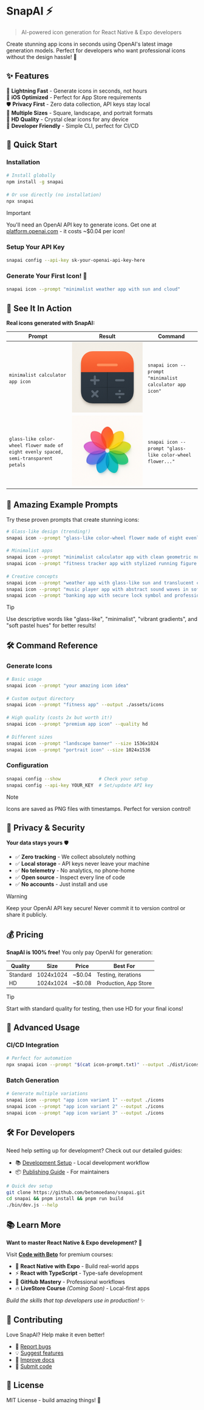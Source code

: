 # SnapAI ⚡

> AI-powered icon generation for React Native & Expo developers

Create stunning app icons in seconds using OpenAI's latest image generation models. Perfect for developers who want professional icons without the design hassle! 🎨

## ✨ Features

🚀 **Lightning Fast** - Generate icons in seconds, not hours  
🎯 **iOS Optimized** - Perfect for App Store requirements  
🛡️ **Privacy First** - Zero data collection, API keys stay local  
📱 **Multiple Sizes** - Square, landscape, and portrait formats  
💎 **HD Quality** - Crystal clear icons for any device  
🔧 **Developer Friendly** - Simple CLI, perfect for CI/CD

## 🚀 Quick Start

### Installation

```bash
# Install globally
npm install -g snapai

# Or use directly (no installation)
npx snapai
```

> [!IMPORTANT]  
> You'll need an OpenAI API key to generate icons. Get one at [platform.openai.com](https://platform.openai.com) - it costs ~$0.04 per icon!

### Setup Your API Key

```bash
snapai config --api-key sk-your-openai-api-key-here
```

### Generate Your First Icon! 🎉

```bash
snapai icon --prompt "minimalist weather app with sun and cloud"
```

## 🎨 See It In Action

**Real icons generated with SnapAI:**

| Prompt                                                                               | Result                                                | Command                                                   |
| ------------------------------------------------------------------------------------ | ----------------------------------------------------- | --------------------------------------------------------- |
| `minimalist calculator app icon`                                                     | ![Calculator Icon](test-icons/icon-1750603172468.png) | `snapai icon --prompt "minimalist calculator app icon"`   |
| `glass-like color-wheel flower made of eight evenly spaced, semi-transparent petals` | ![Flower Icon](test-icons/icon-1750560657796.png)     | `snapai icon --prompt "glass-like color-wheel flower..."` |

## 🎨 Amazing Example Prompts

Try these proven prompts that create stunning icons:

```bash
# Glass-like design (trending!)
snapai icon --prompt "glass-like color-wheel flower made of eight evenly spaced, semi-transparent petals forming a perfect circle"

# Minimalist apps
snapai icon --prompt "minimalist calculator app with clean geometric numbers and soft gradients"
snapai icon --prompt "fitness tracker app with stylized running figure using vibrant gradient colors"

# Creative concepts
snapai icon --prompt "weather app with glass-like sun and translucent cloud elements"
snapai icon --prompt "music player app with abstract sound waves in soft pastel hues"
snapai icon --prompt "banking app with secure lock symbol and professional gradients"
```

> [!TIP]
> Use descriptive words like "glass-like", "minimalist", "vibrant gradients", and "soft pastel hues" for better results!

## 🛠️ Command Reference

### Generate Icons

```bash
# Basic usage
snapai icon --prompt "your amazing icon idea"

# Custom output directory
snapai icon --prompt "fitness app" --output ./assets/icons

# High quality (costs 2x but worth it!)
snapai icon --prompt "premium app icon" --quality hd

# Different sizes
snapai icon --prompt "landscape banner" --size 1536x1024
snapai icon --prompt "portrait icon" --size 1024x1536
```

### Configuration

```bash
snapai config --show              # Check your setup
snapai config --api-key YOUR_KEY  # Set/update API key
```

> [!NOTE]  
> Icons are saved as PNG files with timestamps. Perfect for version control!

## 🔐 Privacy & Security

**Your data stays yours** 🛡️

- ✅ **Zero tracking** - We collect absolutely nothing
- ✅ **Local storage** - API keys never leave your machine
- ✅ **No telemetry** - No analytics, no phone-home
- ✅ **Open source** - Inspect every line of code
- ✅ **No accounts** - Just install and use

> [!WARNING]  
> Keep your OpenAI API key secure! Never commit it to version control or share it publicly.

## 💰 Pricing

**SnapAI is 100% free!** You only pay OpenAI for generation:

| Quality  | Size      | Price  | Best For              |
| -------- | --------- | ------ | --------------------- |
| Standard | 1024x1024 | ~$0.04 | Testing, iterations   |
| HD       | 1024x1024 | ~$0.08 | Production, App Store |

> [!TIP]
> Start with standard quality for testing, then use HD for your final icons!

## 🚀 Advanced Usage

### CI/CD Integration

```bash
# Perfect for automation
npx snapai icon --prompt "$(cat icon-prompt.txt)" --output ./dist/icons
```

### Batch Generation

```bash
# Generate multiple variations
snapai icon --prompt "app icon variant 1" --output ./icons
snapai icon --prompt "app icon variant 2" --output ./icons
snapai icon --prompt "app icon variant 3" --output ./icons
```

## 🛠️ For Developers

Need help setting up for development? Check out our detailed guides:

- 📚 [Development Setup](DEV_SETUP.md) - Local development workflow
- 📦 [Publishing Guide](PUBLISHING_GUIDE.md) - For maintainers

```bash
# Quick dev setup
git clone https://github.com/betomoedano/snapai.git
cd snapai && pnpm install && pnpm run build
./bin/dev.js --help
```

## 📚 Learn More

**Want to master React Native & Expo development?** 🚀

Visit [**Code with Beto**](https://codewithbeto.dev) for premium courses:

- 📱 **React Native with Expo** - Build real-world apps
- ⚡ **React with TypeScript** - Type-safe development
- 🔧 **GitHub Mastery** - Professional workflows
- 🔥 **LiveStore Course** _(Coming Soon)_ - Local-first apps

_Build the skills that top developers use in production!_ ✨

## 🤝 Contributing

Love SnapAI? Help make it even better!

- 🐛 [Report bugs](https://github.com/betomoedano/snapai/issues)
- 💡 [Suggest features](https://github.com/betomoedano/snapai/issues)
- 📝 [Improve docs](CONTRIBUTING.md)
- 🔧 [Submit code](CONTRIBUTING.md)

## 📄 License

MIT License - build amazing things! 🎉

